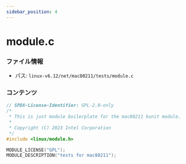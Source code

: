 ```yaml
---
sidebar_position: 4
---
```

# module.c

### ファイル情報

- パス: `linux-v6.12/net/mac80211/tests/module.c`

### コンテンツ

```c
// SPDX-License-Identifier: GPL-2.0-only
/*
 * This is just module boilerplate for the mac80211 kunit module.
 *
 * Copyright (C) 2023 Intel Corporation
 */
#include <linux/module.h>

MODULE_LICENSE("GPL");
MODULE_DESCRIPTION("tests for mac80211");

```
